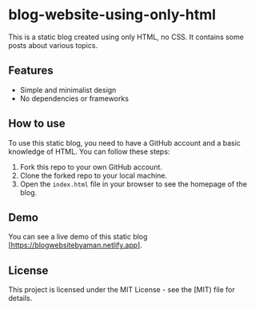# blog-website-using-only-html

This is a static blog created using only HTML, no CSS. It contains some posts about various topics.

## Features

- Simple and minimalist design
- No dependencies or frameworks

## How to use

To use this static blog, you need to have a GitHub account and a basic knowledge of HTML. You can follow these steps:

1. Fork this repo to your own GitHub account.
2. Clone the forked repo to your local machine.
3. Open the `index.html` file in your browser to see the homepage of the blog.

## Demo

You can see a live demo of this static blog [https://blogwebsitebyaman.netlify.app].

## License

This project is licensed under the MIT License - see the [MIT) file for details.
